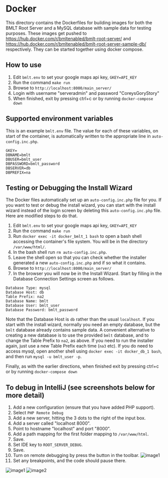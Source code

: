 # Docker

This directory contains the Dockerfiles for building images for both the BMLT Root Server and a MySQL database with sample data for testing purposes. These images get pushed to https://hub.docker.com/r/bmltenabled/bmlt-root-server/ and https://hub.docker.com/r/bmltenabled/bmlt-root-server-sample-db/ respectively. They can be started together using docker compose.

## How to use
1. Edit `bmlt.env` to set your google maps api key, `GKEY=API_KEY`
2. Run the command `make run`
3. Browse to `http://localhost:8000/main_server/`
4. Login with username "serveradmin" and password "CoreysGoryStory"
5. When finished, exit by pressing ctrl+c or by running `docker-compose down`

## Supported environment variables
This is an example `bmlt.env` file. The value for each of these variables, on start of the container, is automatically written to the appropriate line in `auto-config.inc.php`.
```
GKEY=
DBNAME=bmlt
DBUSER=bmlt_user
DBPASSWORD=bmlt_password
DBSERVER=db
DBPREFIX=na
```

## Testing or Debugging the Install Wizard
The Docker files automatically set up an `auto-config.inc.php` file for you. If you want to test or debug the install
wizard, you can start with the install wizard instead of the login screen by deleting this `auto-config.inc.php` file.
Here are modified steps to do that.
1. Edit `bmlt.env` to set your google maps api key, `GKEY=API_KEY`
2. Run the command `make run`
3. Run `docker exec -it docker_bmlt_1 bash` to open a bash shell accessing the container's file system. You will be in
the directory `/var/www/html/`.
4. In the bash shell run `rm auto-config.inc.php`.
5. Leave the shell open so that you can check whether the installer generated a new `auto-config.inc.php` and if so what it contains.
6. Browse to `http://localhost:8000/main_server/`
7. In the browser you will now be in the Install Wizard. Start by filling in the Database Connection Settings screen as follows.
```
Database Type: mysql
Database Host: db
Table Prefix: na2
Database Name: bmlt
Database User: bmlt_user
Database Password: bmlt_password
```
Note that the Database Host is `db` rather than the usual `localhost`. If you start with the install wizard, normally
you need an empty database, but the `bmlt` database already contains sample data. A convenient alternative to creating
a new database is to use the provided `bmlt` database, and to change the Table Prefix to `na2`, as above.  If you need
to run the installer again, just use a new Table Prefix each time (`na3` etc). If you do need to access mysql, open
another shell using `docker exec -it docker_db_1 bash`, and then run `mysql -u bmlt_user -p`.

Finally, as with the earlier directions, when finished exit by pressing ctrl+c or by running `docker-compose down`

## To debug in IntelliJ (see screenshots below for more detail)

1. Add a new configuration (ensure that you have added PHP support).
2. Select `PHP Remote Debug`
3. Add a new server, hitting the 3 dots to the right of the input box.
4. Add a server called "localhost 8000".
5. Point to hostname "localhost" and port "8000".
6. Add a path mapping for the first folder mapping to `/var/www/html`.
7. Save.
8. Set IDE key to `ROOT_SERVER_DEBUG`.
9. Save.
10. Turn on remote debugging by press the button in the toolbar. ![image1](img/3.png)
11. Set any breakpoints, and the code should pause there.

![image1](img/1.png)
![image2](img/2.png)

